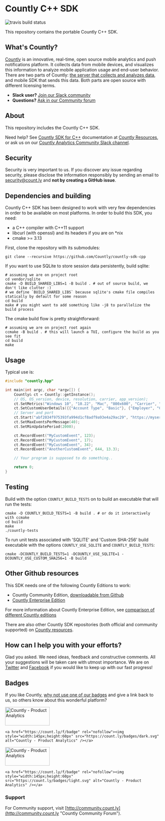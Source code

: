 # Countly C++ SDK

![travis build status](https://img.shields.io/travis/Countly/countly-sdk-cpp?style=flat-square)

This repository contains the portable Countly C++ SDK. 

## What's Countly?

[Countly](http://count.ly) is an innovative, real-time, open source mobile analytics and push notifications platform. It collects data from mobile devices, and visualizes this information to analyze mobile application usage and end-user behavior. There are two parts of Countly: [the server that collects and analyzes data](http://github.com/countly/countly-server), and mobile SDK that sends this data. Both parts are open source with different licensing terms.

* **Slack user?** [Join our Slack community](http://slack.count.ly:3000/)
* **Questions?** [Ask in our Community forum](http://community.count.ly)

## About

This repository includes the Countly C++ SDK.

Need help? See [Countly SDK for C++](https://support.count.ly/hc/en-us/articles/4416163384857-C-) documentation at [Countly Resources](http://resources.count.ly), or ask us on our [Countly Analytics Community Slack channel](http://slack.count.ly).

## Security

Security is very important to us. If you discover any issue regarding security, please disclose the information responsibly by sending an email to security@count.ly and **not by creating a GitHub issue**.

## Dependencies and building

Countly C++ SDK has been designed to work with very few dependencies in order to be available on most platforms.
In order to build this SDK, you need:

- a C++ compiler with C++11 support
- libcurl (with openssl) and its headers if you are on *nix
- cmake >= 3.13

First, clone the repository with its submodules:

``` shell
git clone --recursive https://github.com/Countly/countly-sdk-cpp
```

If you want to use SQLite to store session data persistently, build sqlite:

``` shell
# assuming we are on project root
cd vendor/sqlite
cmake -D BUILD_SHARED_LIBS=1 -B build . # out of source build, we don't like clutter :)
# we define `BUILD_SHARED_LIBS` because sqlite's cmake file compiles statically by default for some reason
cd build
make # you might want to add something like -j8 to parallelize the build process
```

The cmake build flow is pretty straightforward:

``` shell
# assuming we are on project root again
ccmake -B build . # this will launch a TUI, configure the build as you see fit
cd build
make
```

## Usage

Typical use is:

```C++
#include "countly.hpp"

int main(int argc, char *argv[]) {
	Countly& ct = Countly::getInstance();
	// OS, OS_version, device, resolution, carrier, app_version);
	ct.SetMetrics("Windows 10", "10.22", "Mac", "800x600", "Carrier", "1.0");
	ct.SetCustomUserDetails({{"Account Type", "Basic"}, {"Employer", "Company4"}});
	// Server and port
	ct.Start("abf2034f975393fa994d1cf8adf9a93e4a29ac29", "https://myserver.com", 403);
	ct.SetMaxEventsPerMessage(40);
	ct.SetMinUpdatePeriod(2000);

	ct.RecordEvent("MyCustomEvent", 123);
	ct.RecordEvent("MyCustomEvent", 17);
	ct.RecordEvent("MyCustomEvent", 34);
	ct.RecordEvent("AnotherCustomEvent", 644, 13.3);

	// Your program is supposed to do something..

	return 0;
}
```

## Testing

Build with the option `COUNTLY_BUILD_TESTS` on to build an executable that will run the tests:

``` shell
cmake -D COUNTLY_BUILD_TESTS=1 -B build . # or do it interactively with ccmake
cd build
make
./countly-tests
```

To run unit tests associated with 'SQLITE' and 'Custom SHA-256' build executable with the options 
`COUNTLY_USE_SQLITE` and `COUNTLY_BUILD_TESTS`:

``` shell
cmake -DCOUNTLY_BUILD_TESTS=1 -DCOUNTLY_USE_SQLITE=1 -DCOUNTLY_USE_CUSTOM_SHA256=1 -B build
```
## Other Github resources

This SDK needs one of the following Countly Editions to work:

* Countly Community Edition, [downloadable from Github](https://github.com/Countly/countly-server)
* [Countly Enterprise Edition](http://count.ly/product)

For more information about Countly Enterprise Edition, see [comparison of different Countly editions](https://count.ly/compare/)

There are also other Countly SDK repositories (both official and community supported) on [Countly resources](http://resources.count.ly/v1.0/docs/downloading-sdks).

## How can I help you with your efforts?
Glad you asked. We need ideas, feedback and constructive comments. All your suggestions will be taken care with utmost importance. We are on [Twitter](http://twitter.com/gocountly) and [Facebook](http://www.facebook.com/Countly) if you would like to keep up with our fast progress!

## Badges

If you like Countly, [why not use one of our badges](https://count.ly/brand-assets) and give a link back to us, so others know about this wonderful platform?

<a href="https://count.ly/f/badge" rel="nofollow"><img style="width:145px;height:60px" src="https://count.ly/badges/dark.svg?v2" alt="Countly - Product Analytics" /></a>

    <a href="https://count.ly/f/badge" rel="nofollow"><img style="width:145px;height:60px" src="https://count.ly/badges/dark.svg" alt="Countly - Product Analytics" /></a>

<a href="https://count.ly/f/badge" rel="nofollow"><img style="width:145px;height:60px" src="https://count.ly/badges/light.svg?v2" alt="Countly - Product Analytics" /></a>

    <a href="https://count.ly/f/badge" rel="nofollow"><img style="width:145px;height:60px" src="https://count.ly/badges/light.svg" alt="Countly - Product Analytics" /></a>

### Support

For Community support, visit [http://community.count.ly](http://community.count.ly "Countly Community Forum").